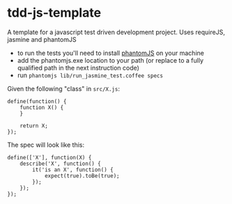 tdd-js-template
=================

A template for a javascript test driven development project. Uses requireJS, jasmine and phantomJS

* to run the tests you'll need to install [phantomJS](http://phantomjs.org/download.html) on your machine 
* add the phantomjs.exe location to your path (or replace to a fully qualified path in the next instruction code)
* run `phantomjs lib/run_jasmine_test.coffee specs`

Given the following "class" in `src/X.js`:

	define(function() {
		function X() {
		}

		return X;
	});

The spec will look like this:


	define(['X'], function(X) {
		describe('X', function() {
			it('is an X', function() {
				expect(true).toBe(true);
			});
		});
	});



